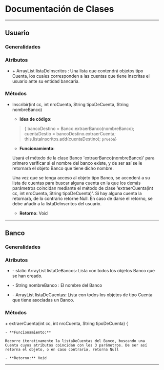# Documentación de Clases

---

## Usuario

### Generalidades

### Atributos

- \+ ArrayList<Cuenta> listaDeInscritos : Una lista que contendrá objetos tipo Cuenta, los cuales corresponden a las cuentas que tiene inscritas el usuario ante su entidad bancaria.

### Métodos
- Inscribir(int cc, int nroCuenta, String tipoDeCuenta, String nombreBanco)


    - **Idea de código:**

    >{
    >bancoDestino = Banco.extraerBanco(nombreBanco);
    >cuentaDestio = bancoDestino.extraerCuenta;
    >this.listaInscritos.add(cuentaDestino);
    >```prueba```}

    - **Funcionamiento:** 

    Usará el método de la clase Banco 'extraerBanco(nombreBanco)' para primero verificar si el nombre del banco existe, y de ser así se le retornará el objeto Banco que tiene dicho nombre.

    Una vez que se tenga acceso al objeto tipo Banco, se accederá a su lista de cuentas para buscar alguna cuenta en la que los demás parámetros coincidan mediante el método de clase 'extraerCuenta(int cc, int nroCuenta, String tipoDeCuenta)'. Si hay alguna cuenta la retornará, de lo contrario retorne Null. En caso de darse el retorno, se debe añadir a la listaDeInscritos del usuario.

    - **Retorno:** Void

--- 

## Banco

### Generalidades

### Atributos

- \- static ArrayList<Banco> listaDeBancos: Lista con todos los objetos Banco que se han creado.

- \- String nombreBanco : El nombre del Banco

- \- ArrayList<Cuenta> listaDeCuentas: Lista con todos los objetos de tipo Cuenta que tiene asociadas un Banco.

###  Métodos

\+ extraerCuenta(int cc, int nroCuenta, String tipoDeCuenta) \{

    - **Funcionamiento:**

    Recorre iterativamente la listaDeCuentas del Banco, buscando una Cuenta cuyos atributos coincidan con los 3 parámetros. De ser así retorna el objeto, o en caso contrario, retorna Null

    - **Retorno:** Void

---
